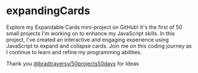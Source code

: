 # expandingCards

Explore my Expandable Cards mini-project on GitHub! It's the first of 50 small projects I'm working on to enhance my JavaScript skills. In this project, I've created an interactive and engaging experience using JavaScript to expand and collapse cards. Join me on this coding journey as I continue to learn and refine my programming abilities.

Thank you [@bradtraversy/50projects50days](https://github.com/bradtraversy/50projects50days)  for Ideas
